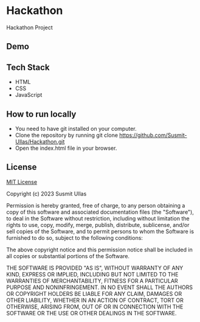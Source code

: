 # Hackathon

Hackathon Project

## Demo



## Tech Stack

- HTML
- CSS
- JavaScript

## How to run locally

- You need to have git installed on your computer.
- Clone the repository by running git clone <https://github.com/Susmit-Ullas/Hackathon.git>
- Open the index.html file in your browser.

## License

[MIT License](LICENSE)

Copyright (c) 2023 Susmit Ullas

Permission is hereby granted, free of charge, to any person obtaining a copy
of this software and associated documentation files (the "Software"), to deal
in the Software without restriction, including without limitation the rights
to use, copy, modify, merge, publish, distribute, sublicense, and/or sell
copies of the Software, and to permit persons to whom the Software is
furnished to do so, subject to the following conditions:

The above copyright notice and this permission notice shall be included in all
copies or substantial portions of the Software.

THE SOFTWARE IS PROVIDED "AS IS", WITHOUT WARRANTY OF ANY KIND, EXPRESS OR
IMPLIED, INCLUDING BUT NOT LIMITED TO THE WARRANTIES OF MERCHANTABILITY,
FITNESS FOR A PARTICULAR PURPOSE AND NONINFRINGEMENT. IN NO EVENT SHALL THE
AUTHORS OR COPYRIGHT HOLDERS BE LIABLE FOR ANY CLAIM, DAMAGES OR OTHER
LIABILITY, WHETHER IN AN ACTION OF CONTRACT, TORT OR OTHERWISE, ARISING FROM,
OUT OF OR IN CONNECTION WITH THE SOFTWARE OR THE USE OR OTHER DEALINGS IN THE
SOFTWARE.
